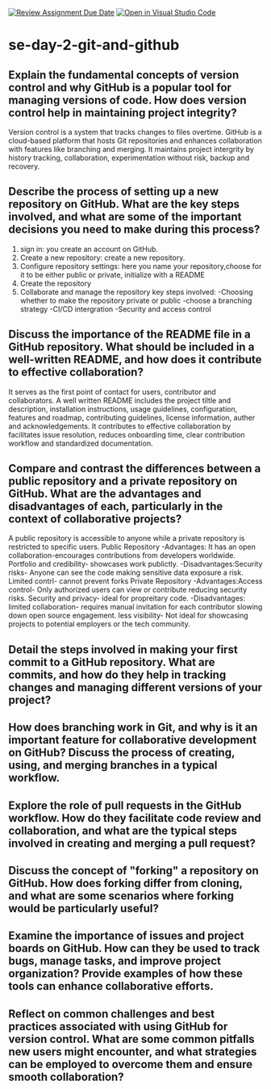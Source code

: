 [![Review Assignment Due Date](https://classroom.github.com/assets/deadline-readme-button-22041afd0340ce965d47ae6ef1cefeee28c7c493a6346c4f15d667ab976d596c.svg)](https://classroom.github.com/a/8wgCKhpZ)
[![Open in Visual Studio Code](https://classroom.github.com/assets/open-in-vscode-2e0aaae1b6195c2367325f4f02e2d04e9abb55f0b24a779b69b11b9e10269abc.svg)](https://classroom.github.com/online_ide?assignment_repo_id=18417825&assignment_repo_type=AssignmentRepo)
# se-day-2-git-and-github
## Explain the fundamental concepts of version control and why GitHub is a popular tool for managing versions of code. How does version control help in maintaining project integrity?
Version control is a system that tracks changes to files overtime. GitHub is a cloud-based platform that hosts Git repositories and enhances collaboration with features like branching and merging. It maintains project intergrity by history tracking, collaboration, experimentation without risk, backup and recovery.
## Describe the process of setting up a new repository on GitHub. What are the key steps involved, and what are some of the important decisions you need to make during this process?
1. sign in: you create an account on GitHub.
2. Create a new repository: create a new repository.
3. Configure repository settings: here you name your repository,choose for it to be either public or private, initialize with a README
4. Create the repository
5. Collaborate and manage the repository
   key steps involved:
   -Choosing whether to make the repository private or public
   -choose a branching strategy
   -CI/CD intergration
   -Security and access control
## Discuss the importance of the README file in a GitHub repository. What should be included in a well-written README, and how does it contribute to effective collaboration?
It serves as the first point of contact for users, contributor and collaborators. A well written README includes the project tiltle and description, installation instructions, usage guidelines, configuration, features and roadmap, contributing guidelines, license information, auther and acknowledgements. It contributes to effective collaboration by facilitates issue resolution, reduces onboarding time, clear contribution workflow and standardized documentation.
## Compare and contrast the differences between a public repository and a private repository on GitHub. What are the advantages and disadvantages of each, particularly in the context of collaborative projects?
A public repository is accessible to anyone while a private repository is restricted to specific users.
Public Repository
-Advantages: It has an open collaboration-encourages contributions from developers worldwide.
             Portfolio and credibility- showcases work publictly.
-Disadvantages:Security risks- Anyone can see the code making sensitive data exposure a risk.
               Limited contrl- cannot prevent forks
Private Repository
-Advantages:Access control- Only authorized users can view or contribute reducing security risks.
            Security and privacy- ideal for propreitary code.
-Disadvantages: limited collaboration- requires manual invitation for each contributor slowing down  open source engagement.
               less visibility- Not ideal for showcasing projects to potential employers or the tech community.
## Detail the steps involved in making your first commit to a GitHub repository. What are commits, and how do they help in tracking changes and managing different versions of your project?

## How does branching work in Git, and why is it an important feature for collaborative development on GitHub? Discuss the process of creating, using, and merging branches in a typical workflow.

## Explore the role of pull requests in the GitHub workflow. How do they facilitate code review and collaboration, and what are the typical steps involved in creating and merging a pull request?

## Discuss the concept of "forking" a repository on GitHub. How does forking differ from cloning, and what are some scenarios where forking would be particularly useful?

## Examine the importance of issues and project boards on GitHub. How can they be used to track bugs, manage tasks, and improve project organization? Provide examples of how these tools can enhance collaborative efforts.

## Reflect on common challenges and best practices associated with using GitHub for version control. What are some common pitfalls new users might encounter, and what strategies can be employed to overcome them and ensure smooth collaboration?
